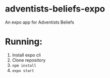 # adventists-beliefs-expo

An expo app for Adventists Beliefs

# Running:

1. Install expo cli
2. Clone repository
3. `npm install`
4. `expo start`

